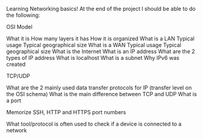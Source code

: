 Learning Networking basics! At the end of the project l should be able to do the following:

OSI Model

What it is
How many layers it has
How it is organized
What is a LAN
Typical usage
Typical geographical size
What is a WAN
Typical usage
Typical geographical size
What is the Internet
What is an IP address
What are the 2 types of IP address
What is localhost
What is a subnet
Why IPv6 was created

TCP/UDP

What are the 2 mainly used data transfer protocols for IP (transfer level on the OSI schema)
What is the main difference between TCP and UDP
What is a port

Memorize SSH, HTTP and HTTPS port numbers

What tool/protocol is often used to check if a device is connected to a network